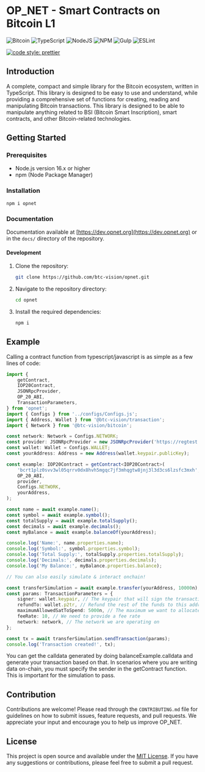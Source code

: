 # OP_NET - Smart Contracts on Bitcoin L1

![Bitcoin](https://img.shields.io/badge/Bitcoin-000?style=for-the-badge&logo=bitcoin&logoColor=white)
![TypeScript](https://img.shields.io/badge/TypeScript-007ACC?style=for-the-badge&logo=typescript&logoColor=white)
![NodeJS](https://img.shields.io/badge/Node%20js-339933?style=for-the-badge&logo=nodedotjs&logoColor=white)
![NPM](https://img.shields.io/badge/npm-CB3837?style=for-the-badge&logo=npm&logoColor=white)
![Gulp](https://img.shields.io/badge/GULP-%23CF4647.svg?style=for-the-badge&logo=gulp&logoColor=white)
![ESLint](https://img.shields.io/badge/ESLint-4B3263?style=for-the-badge&logo=eslint&logoColor=white)

[![code style: prettier](https://img.shields.io/badge/code_style-prettier-ff69b4.svg?style=flat-square)](https://github.com/prettier/prettier)

## Introduction

A complete, compact and simple library for the Bitcoin ecosystem, written in
TypeScript. This library is designed to be easy to use and understand, while
providing a comprehensive set of functions for creating, reading and
manipulating Bitcoin transactions. This library is designed to be able to
manipulate anything related to BSI (Bitcoin Smart Inscription), smart contracts,
and other Bitcoin-related technologies.

## Getting Started

### Prerequisites

- Node.js version 16.x or higher
- npm (Node Package Manager)

### Installation

```shell
npm i opnet
```

### Documentation

Documentation available at [https://dev.opnet.org](https://dev.opnet.org) or in
the `docs/` directory of the repository.

#### Development

1. Clone the repository:
    ```bash
    git clone https://github.com/btc-vision/opnet.git
    ```
2. Navigate to the repository directory:
    ```bash
    cd opnet
    ```
3. Install the required dependencies:
    ```bash
    npm i
    ```

## Example

Calling a contract function from typescript/javascript is as simple as a few
lines of code:

```typescript
import {
    getContract,
    IOP20Contract,
    JSONRpcProvider,
    OP_20_ABI,
    TransactionParameters,
} from 'opnet';
import { Configs } from '../configs/Configs.js';
import { Address, Wallet } from '@btc-vision/transaction';
import { Network } from '@btc-vision/bitcoin';

const network: Network = Configs.NETWORK;
const provider: JSONRpcProvider = new JSONRpcProvider('https://regtest.opnet.org', network);
const wallet: Wallet = Configs.WALLET;
const yourAddress: Address = new Address(wallet.keypair.publicKey);

const example: IOP20Contract = getContract<IOP20Contract>(
    'bcrt1plz0svv3wl05qrrv0dx8hvh5mgqc7jf3mhqgtw8jnj3l3d3cs6lzsfc3mxh',
    OP_20_ABI,
    provider,
    Configs.NETWORK,
    yourAddress,
);

const name = await example.name();
const symbol = await example.symbol();
const totalSupply = await example.totalSupply();
const decimals = await example.decimals();
const myBalance = await example.balanceOf(yourAddress);

console.log('Name:', name.properties.name);
console.log('Symbol:', symbol.properties.symbol);
console.log('Total Supply:', totalSupply.properties.totalSupply);
console.log('Decimals:', decimals.properties.decimals);
console.log('My Balance:', myBalance.properties.balance);

// You can also easily simulate & interact onchain!

const transferSimulation = await example.transfer(yourAddress, 10000n);
const params: TransactionParameters = {
    signer: wallet.keypair, // The keypair that will sign the transaction
    refundTo: wallet.p2tr, // Refund the rest of the funds to this address
    maximumAllowedSatToSpend: 5000n, // The maximum we want to allocate to this transaction in satoshis
    feeRate: 10, // We need to provide a fee rate
    network: network, // The network we are operating on
};

const tx = await transferSimulation.sendTransaction(params);
console.log('Transaction created!', tx);
```

You can get the calldata generated by doing balanceExample.calldata and generate
your transaction based on that. In scenarios where you are writing data
on-chain, you must specify the sender in the getContract function. This is
important for the simulation to pass.

## Contribution

Contributions are welcome! Please read through the `CONTRIBUTING.md` file for
guidelines on how to submit issues, feature requests, and pull requests. We
appreciate your input and encourage you to help us improve OP_NET.

## License

This project is open source and available under the [MIT License](LICENSE). If
you have any suggestions or contributions, please feel free to submit a pull
request.
